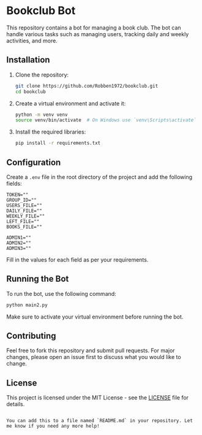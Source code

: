 # Bookclub Bot

This repository contains a bot for managing a book club. The bot can handle various tasks such as managing users, tracking daily and weekly activities, and more.

## Installation

1. Clone the repository:
    ```bash
    git clone https://github.com/Robben1972/bookclub.git
    cd bookclub
    ```

2. Create a virtual environment and activate it:
    ```bash
    python -m venv venv
    source venv/bin/activate  # On Windows use `venv\Scripts\activate`
    ```

3. Install the required libraries:
    ```bash
    pip install -r requirements.txt
    ```

## Configuration

Create a `.env` file in the root directory of the project and add the following fields:

```env
TOKEN=""
GROUP_ID=""
USERS_FILE=""
DAILY_FILE=""
WEEKLY_FILE=""
LEFT_FILE=""
BOOKS_FILE=""

ADMIN1=""
ADMIN2=""
ADMIN3=""
```

Fill in the values for each field as per your requirements.

## Running the Bot

To run the bot, use the following command:

```bash
python main2.py
```

Make sure to activate your virtual environment before running the bot.

## Contributing

Feel free to fork this repository and submit pull requests. For major changes, please open an issue first to discuss what you would like to change.

## License

This project is licensed under the MIT License - see the [LICENSE](LICENSE) file for details.
```

You can add this to a file named `README.md` in your repository. Let me know if you need any more help!
